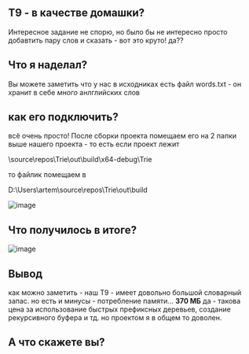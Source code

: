 ## Т9 - в качестве домашки?
Интересное задание не спорю, но было бы не интересно просто добавтить пару слов и сказать - вот это круто! да??
## Что я наделал?
Вы можете заметить что у нас в исходниках есть файл words.txt - он хранит в себе *много* анлглийских слов 
## как его подключить?
всё очень просто!
После сборки проекта помещаем его на 2 папки выше нашего проекта - то есть если проект лежит


\source\repos\Trie\out\build\x64-debug\Trie


то файлик помещаем в 


D:\Users\artem\source\repos\Trie\out\build

![image](https://github.com/IsRonnin/Trie_T9/assets/103320407/0bc1b248-8468-43e1-83aa-6ac23356331e)


## Что получилось в итоге?
![image](https://github.com/IsRonnin/Trie_T9/assets/103320407/c31644ba-69ab-44e2-9b27-9565214f8eb2)

## Вывод
как можно заметить - наш Т9 - имеет довольно большой словарный запас.
но есть и минусы - потребление памяти... **370 МБ**
да - такова цена за использование быстрых префиксных деревьев, создание рекурсивного буфера и тд.
но проектом я в общем то доволен. 

## А что скажете вы?
